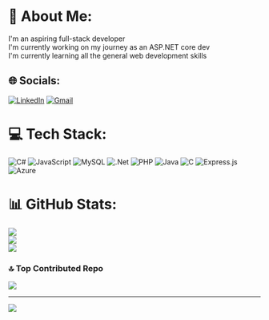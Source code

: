 

# 💫 About Me:
I'm an aspiring full-stack developer<br>I'm currently working on my journey as an ASP.NET core dev<br>I'm currently learning all the general web development skills<br>


## 🌐 Socials:
 [![LinkedIn](https://img.shields.io/badge/LinkedIn-0077B5?style=for-the-badge&logo=linkedin&logoColor=white)](https://linkedin.com/in/https://www.linkedin.com/in/daryl-bacusmo-66545530b/) 
[![Gmail](https://img.shields.io/badge/Gmail-D14836?style=for-the-badge&logo=gmail&logoColor=white)](mailto:darylbacusmo1@gmail.com) 

# 💻 Tech Stack:
![C#](https://img.shields.io/badge/c%23-%23239120.svg?style=for-the-badge&logo=csharp&logoColor=white) ![JavaScript](https://img.shields.io/badge/javascript-%23323330.svg?style=for-the-badge&logo=javascript&logoColor=%23F7DF1E) ![MySQL](https://img.shields.io/badge/mysql-4479A1.svg?style=for-the-badge&logo=mysql&logoColor=white) ![.Net](https://img.shields.io/badge/.NET-5C2D91?style=for-the-badge&logo=.net&logoColor=white) ![PHP](https://img.shields.io/badge/php-%23777BB4.svg?style=for-the-badge&logo=php&logoColor=white) ![Java](https://img.shields.io/badge/java-%23ED8B00.svg?style=for-the-badge&logo=openjdk&logoColor=white) ![C](https://img.shields.io/badge/c-%2300599C.svg?style=for-the-badge&logo=c&logoColor=white) ![Express.js](https://img.shields.io/badge/express.js-%23404d59.svg?style=for-the-badge&logo=express&logoColor=%2361DAFB) ![Azure](https://img.shields.io/badge/azure-%230072C6.svg?style=for-the-badge&logo=microsoftazure&logoColor=white)
# 📊 GitHub Stats:
![](https://github-readme-stats.vercel.app/api?username=DaRealDB&theme=dark&hide_border=false&include_all_commits=true&count_private=false)<br/>
![](https://github-readme-streak-stats.herokuapp.com/?user=DaRealDB&theme=dark&hide_border=false)<br/>
![](https://github-readme-stats.vercel.app/api/top-langs/?username=DaRealDB&theme=dark&hide_border=false&include_all_commits=true&count_private=false&layout=compact)

### 🔝 Top Contributed Repo
![](https://github-contributor-stats.vercel.app/api?username=DaRealDB&limit=5&theme=calm_pink&combine_all_yearly_contributions=true)

---
[![](https://visitcount.itsvg.in/api?id=DaRealDB&icon=9&color=3)](https://visitcount.itsvg.in)

<!-- Proudly created with GPRM ( https://gprm.itsvg.in ) -->
